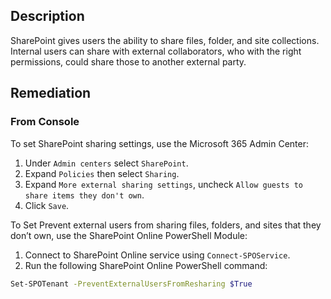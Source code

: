 ## Description

SharePoint gives users the ability to share files, folder, and site collections. Internal users can share with external collaborators, who with the right permissions, could share those to another external party.

## Remediation

### From Console

To set SharePoint sharing settings, use the Microsoft 365 Admin Center:

1. Under `Admin centers` select `SharePoint`.
2. Expand `Policies` then select `Sharing`.
3. Expand `More external sharing settings`, uncheck `Allow guests to share items they don't own`.
4. Click `Save`.

To Set Prevent external users from sharing files, folders, and sites that they don’t own, use the SharePoint Online PowerShell Module:

1. Connect to SharePoint Online service using `Connect-SPOService`.
2. Run the following SharePoint Online PowerShell command:

```bash
Set-SPOTenant -PreventExternalUsersFromResharing $True
```
